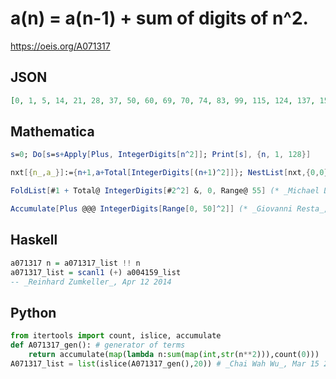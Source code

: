 # a\(n\) \= a\(n\-1\) \+ sum of digits of n^2\.
https://oeis.org/A071317
## JSON
```JSON
[0, 1, 5, 14, 21, 28, 37, 50, 60, 69, 70, 74, 83, 99, 115, 124, 137, 156, 165, 175, 179, 188, 204, 220, 238, 251, 270, 288, 307, 320, 329, 345, 352, 370, 383, 393, 411, 430, 443, 452, 459, 475, 493, 515, 534, 543, 553, 566, 575, 582, 589, 598, 611, 630, 648, 658]
```
## Mathematica
```Mathematica
s=0; Do[s=s+Apply[Plus, IntegerDigits[n^2]]; Print[s], {n, 1, 128}]
```
```Mathematica
nxt[{n_,a_}]:={n+1,a+Total[IntegerDigits[(n+1)^2]]}; NestList[nxt,{0,0},60][[All,2]] (* _Harvey P. Dale_, Mar 09 2017 *)
```
```Mathematica
FoldList[#1 + Total@ IntegerDigits[#2^2] &, 0, Range@ 55] (* _Michael De Vlieger_, Mar 25 2017 *)
```
```Mathematica
Accumulate[Plus @@@ IntegerDigits[Range[0, 50]^2]] (* _Giovanni Resta_, Mar 25 2017 *)
```
## Haskell
```Haskell
a071317 n = a071317_list !! n
a071317_list = scanl1 (+) a004159_list
-- _Reinhard Zumkeller_, Apr 12 2014
```
## Python
```Python
from itertools import count, islice, accumulate
def A071317_gen(): # generator of terms
    return accumulate(map(lambda n:sum(map(int,str(n**2))),count(0)))
A071317_list = list(islice(A071317_gen(),20)) # _Chai Wah Wu_, Mar 15 2023
```
